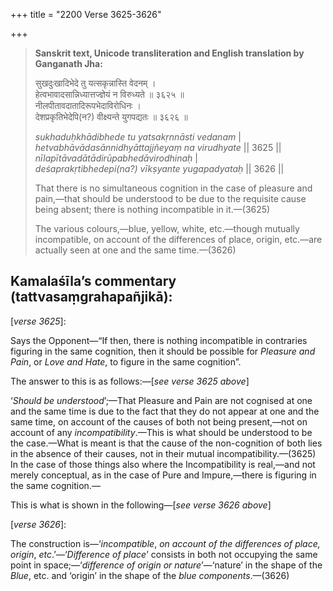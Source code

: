 +++
title = "2200 Verse 3625-3626"

+++
> **Sanskrit text, Unicode transliteration and English translation by Ganganath Jha:** 
>
> सुखदुःखादिभेदे तु यत्सकृन्नास्ति वेदनम् ।  
> हेत्वभावादसान्निध्यात्तज्ज्ञेयं न विरुध्यते ॥ ३६२५ ॥  
> नीलपीतावदातादिरूपभेदाविरोधिनः ।  
> देशप्रकृतिभेदेपि(न?) वीक्ष्यन्ते युगपद्यतः ॥ ३६२६ ॥ 
>
> *sukhaduḥkhādibhede tu yatsakṛnnāsti vedanam* \|  
> *hetvabhāvādasānnidhyāttajjñeyaṃ na virudhyate* \|\| 3625 \|\|  
> *nīlapītāvadātādirūpabhedāvirodhinaḥ* \|  
> *deśaprakṛtibhedepi(na?) vīkṣyante yugapadyataḥ* \|\| 3626 \|\| 
>
> That there is no simultaneous cognition in the case of pleasure and pain,—that should be understood to be due to the requisite cause being absent; there is nothing incompatible in it.—(3625) 
>
> The various colours,—blue, yellow, white, etc.—though mutually incompatible, on account of the differences of place, origin, etc.—are actually seen at one and the same time.—(3626)



## Kamalaśīla’s commentary (tattvasaṃgrahapañjikā):

[*verse 3625*]:

Says the Opponent—“If then, there is nothing incompatible in contraries figuring in the same cognition, then it should be possible for *Pleasure and Pain*, or *Love and Hate*, to figure in the same cognition”.

The answer to this is as follows:—[*see verse 3625 above*]

‘*Should be understood*’;—That Pleasure and Pain are not cognised at one and the same time is due to the fact that they do not appear at one and the same time, on account of the causes of both not being present,—not on account of any *incompatibility*.—This is what should be understood to be the case.—What is meant is that the cause of the non-cognition of both lies in the absence of their causes, not in their mutual incompatibility.—(3625) In the case of those things also where the Incompatibility is real,—and not merely conceptual, as in the case of Pure and Impure,—there is figuring in the same cognition.—

This is what is shown in the following—[*see verse 3626 above*]

[*verse 3626*]:

The construction is—‘*incompatible*, *on account of the differences of place, origin*, *etc*.’—‘*Difference of place*’ consists in both not occupying the same point in space;—‘*difference of origin or nature*’—‘nature’ in the shape of the *Blue*, etc. and ‘origin’ in the shape of the *blue components*.—(3626)


